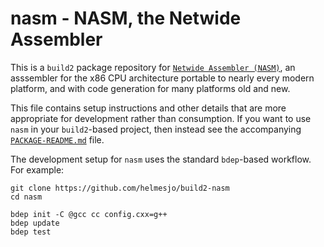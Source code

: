 # nasm - NASM, the Netwide Assembler

This is a `build2` package repository for [`Netwide Assembler (NASM)`](https://repo.or.cz/w/nasm.git),
an asssembler for the x86 CPU architecture portable to nearly every modern
platform, and with code generation for many platforms old and new.

This file contains setup instructions and other details that are more
appropriate for development rather than consumption. If you want to use
`nasm` in your `build2`-based project, then instead see the accompanying
[`PACKAGE-README.md`](./PACKAGE-README.md) file.

The development setup for `nasm` uses the standard `bdep`-based workflow.
For example:

```
git clone https://github.com/helmesjo/build2-nasm
cd nasm

bdep init -C @gcc cc config.cxx=g++
bdep update
bdep test
```
